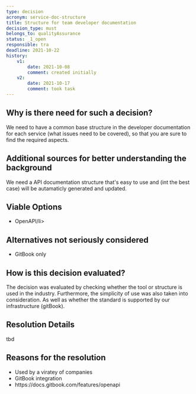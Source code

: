 ```yaml
---
type: decision
acronym: service-doc-structure
title: Structure for team developer documentation
decision_type: must
belongs_to: qualityAssurance
status: _1_open
responsible: tra
deadline: 2021-10-22
history:
    v1:
        date: 2021-10-08
        comment: created initially 
    v2: 
        date: 2021-10-17
        comment: took task    
---
```


## Why is there need for such a decision?

We need to have a common base structure in the developer documentation for each service (what issues need to be 
covered), so that you are sure to find the required aspects. 

## Additional sources for better understanding the background

We need a API documentation structure that's easy to use and (int the best case) will be autamaticly generated and updated.

## Viable Options

<ul>
<li>OpenAPI/li>
</ul>


## Alternatives not seriously considered

<ul>
<li>GitBook only</li>
</ul>


## How is this decision evaluated?
The decision was evaluated by checking whether the tool or structure is used in the industry. Furthermore, the simplicity of use was also taken into consideration. As well as whether the standard is supported by our infrastructure (gitBook).
 
## Resolution Details

tbd

## Reasons for the resolution

<ul>
<li>Used by a viratey of companies</li>
<li>GitBook integration</li>
<li>https://docs.gitbook.com/features/openapi</li>
</ul>

